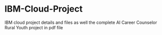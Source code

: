 # IBM-Cloud-Project
IBM cloud project details and files as well the complete AI Career Counselor Rural Youth project in pdf file
